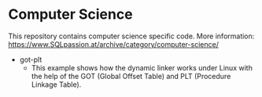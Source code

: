 # Computer Science

This repository contains computer science specific code.
More information: https://www.SQLpassion.at/archive/category/computer-science/

* got-plt
  * This example shows how the dynamic linker works under Linux with the help of the GOT (Global Offset Table) and PLT (Procedure Linkage Table).
